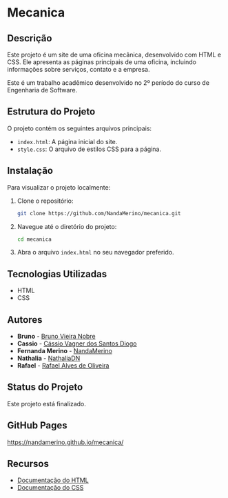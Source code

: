 # Mecanica

## Descrição
Este projeto é um site de uma oficina mecânica, desenvolvido com HTML e CSS. Ele apresenta as páginas principais de uma oficina, incluindo informações sobre serviços, contato e a empresa.

Este é um trabalho acadêmico desenvolvido no 2º período do curso de Engenharia de Software.

## Estrutura do Projeto
O projeto contém os seguintes arquivos principais:
- `index.html`: A página inicial do site.
- `style.css`: O arquivo de estilos CSS para a página.

## Instalação
Para visualizar o projeto localmente:
1. Clone o repositório:
    ```bash
    git clone https://github.com/NandaMerino/mecanica.git
    ```
2. Navegue até o diretório do projeto:
    ```bash
    cd mecanica
    ```
3. Abra o arquivo `index.html` no seu navegador preferido.

## Tecnologias Utilizadas
- HTML
- CSS

## Autores
- **Bruno** - [Bruno Vieira Nobre](https://github.com/BrunoV7)
- **Cassio** - [Cássio Vagner dos Santos Diogo](https://github.com/Cassio-Santxs)
- **Fernanda Merino** - [NandaMerino](https://github.com/NandaMerino)
- **Nathalia** - [NathaliaDN](https://github.com/NathaliaDN)
- **Rafael** - [Rafael Alves de Oliveira](https://github.com/rafascript)

## Status do Projeto
Este projeto está finalizado.

## GitHub Pages
https://nandamerino.github.io/mecanica/

## Recursos
- [Documentação do HTML](https://developer.mozilla.org/en-US/docs/Web/HTML)
- [Documentação do CSS](https://developer.mozilla.org/en-US/docs/Web/CSS)
